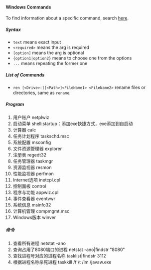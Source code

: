 #### Windows Commands

To find information about a specific command, search [here](https://docs.microsoft.com/en-us/windows-server/administration/windows-commands/windows-commands).

##### Syntax

- `text` means exact input
- `<required>` means the arg is required
- `[option]` means the arg is optional
- `{option1|option2}` means to choose one from the options
- `...` means repeating the former one

##### List of Commands

- `ren [<Drive>:][<Path>]<FileName1> <FileName2>` rename files or directories, same as `rename`. 

##### Program

1. 用户账户 netplwiz
2. 启动菜单 shell:startup：添加exe快捷方式，exe添加到自启动
3. 计算器 calc
4. 任务计划程序 taskschd.msc
5. 系统配置 msconfig
6. 文件资源管理器 explorer
7. 注册表 regedt32
8. 任务管理器 taskmgr
9. 资源监视器 resmon
10. 性能监视器 perfmon
11. Internet选项 inetcpl.cpl
12. 控制面板 control
13. 程序与功能 appwiz.cpl
14. 事件查看器 eventvwr
15. 系统信息 msinfo32
16. 计算机管理 compmgmt.msc
17. Windows版本 winver

##### 命令

1. 查看所有进程 netstat –ano
2. 查询占用了8080端口的进程 netstat -ano|findstr "8080"
3. 查找进程号对应的进程名称 tasklist|findstr 3112
4. 根据进程名称杀死进程 taskkill /f /t /im /javaw.exe
